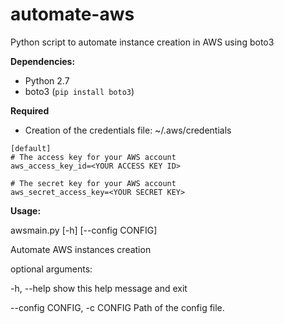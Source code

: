 # automate-aws
Python script to automate instance creation in AWS using boto3

**Dependencies:**
- Python 2.7
- boto3 (`pip install boto3`)
 
**Required**
- Creation of the credentials file: ~/.aws/credentials

```
[default]
# The access key for your AWS account
aws_access_key_id=<YOUR ACCESS KEY ID>

# The secret key for your AWS account
aws_secret_access_key=<YOUR SECRET KEY>
```
    
**Usage:**

awsmain.py [-h] [--config CONFIG]

Automate AWS instances creation

optional arguments:

  -h, --help            show this help message and exit

  --config CONFIG, -c CONFIG
                        Path of the config file.

